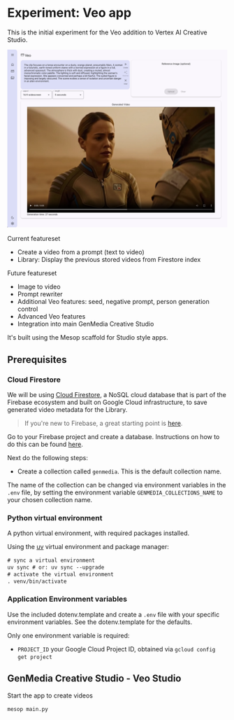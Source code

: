 # Experiment: Veo app

This is the initial experiment for the Veo addition to Vertex AI Creative Studio.

![](./assets/veo-app.png)


Current featureset
* Create a video from a prompt (text to video)
* Library: Display the previous stored videos from Firestore index

Future featureset

* Image to video
* Prompt rewriter
* Additional Veo features: seed, negative prompt, person generation control
* Advanced Veo features
* Integration into main GenMedia Creative Studio



It's built using the Mesop scaffold for Studio style apps.


## Prerequisites


### Cloud Firestore

We will be using [Cloud Firestore](https://firebase.google.com/docs/firestore), a NoSQL cloud database that is part of the Firebase ecosystem and built on Google Cloud infrastructure, to save generated video metadata for the Library.

> If you're new to Firebase, a great starting point is [here](https://firebase.google.com/docs/projects/learn-more#firebase-cloud-relationship).

Go to your Firebase project and create a database. Instructions on how to do this can be found [here](https://firebase.google.com/docs/firestore/quickstart).

Next do the following steps:

* Create a collection called `genmedia`. This is the default collection name. 

The name of the collection can be changed via environment variables in the `.env` file, by setting the environment variable `GENMEDIA_COLLECTIONS_NAME` to your chosen collection name.



### Python virtual environment

A python virtual environment, with required packages installed.

Using the [uv](https://github.com/astral-sh/uv) virtual environment and package manager:

```
# sync a virtual environment
uv sync # or: uv sync --upgrade
# activate the virtual environment
. venv/bin/activate
```

### Application Environment variables

Use the included dotenv.template and create a `.env` file with your specific environment variables. See the dotenv.template for the defaults.

Only one environment variable is required:

* `PROJECT_ID` your Google Cloud Project ID, obtained via `gcloud config get project`




## GenMedia Creative Studio - Veo Studio

Start the app to create videos

```
mesop main.py
```

